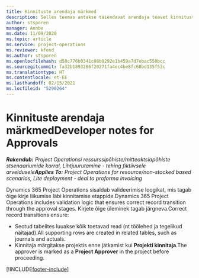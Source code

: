 ```yaml
---
title: Kinnituste arendaja märkmed
description: Selles teemas antakse täiendavat arendaja teavet kinnitustega töötamise kohta.
author: stsporen
manager: Annbe
ms.date: 11/09/2020
ms.topic: article
ms.service: project-operations
ms.reviewer: kfend
ms.author: stsporen
ms.openlocfilehash: d58c776b0341c08b0292e1b459a7d7ebac550bcc
ms.sourcegitcommit: fa32b1893286f20271fa4ec4be8fc68bd135f53c
ms.translationtype: HT
ms.contentlocale: et-EE
ms.lasthandoff: 02/15/2021
ms.locfileid: "5290264"
---
```

# <a name="developer-notes-for-approvals"></a><span data-ttu-id="23970-103">Kinnituste arendaja märkmed</span><span class="sxs-lookup"><span data-stu-id="23970-103">Developer notes for Approvals</span></span>

<span data-ttu-id="23970-104">_**Rakendub:** Project Operationsi ressurssipõhiste/mitteaktsiapõhiste stsenaariumide korral,  Lihtjuurutamine - tehing fiktiivsele arveldusele_</span><span class="sxs-lookup"><span data-stu-id="23970-104">_**Applies To:** Project Operations for resource/non-stocked based scenarios, Lite deployment - deal to proforma invoicing_</span></span>

<span data-ttu-id="23970-105">Dynamics 365 Project Operations sisaldab valideerimise loogikat, mis tagab õige kirje liikumise läbi kinnitamise etappide.</span><span class="sxs-lookup"><span data-stu-id="23970-105">Dynamics 365 Project Operations includes validation logic that ensures correct record transition through the approval stages.</span></span> <span data-ttu-id="23970-106">Kirjete õige üleminek tagab järgneva.</span><span class="sxs-lookup"><span data-stu-id="23970-106">Correct record transitions ensure:</span></span> 

  - <span data-ttu-id="23970-107">Seotud tabelites luuakse kõik toetavad read (nt töölehed ja tegelikud näitajad).</span><span class="sxs-lookup"><span data-stu-id="23970-107">All supporting rows are created in related tables, such as journals and actuals.</span></span>
  - <span data-ttu-id="23970-108">Kinnitaja märgitakse projektis enne jätkamist kui **Projekti kinnitaja**.</span><span class="sxs-lookup"><span data-stu-id="23970-108">The approver is marked as a **Project Approver** in the project before proceeding.</span></span>


[!INCLUDE[footer-include](../includes/footer-banner.md)]